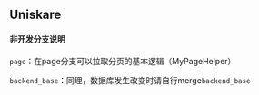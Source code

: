 ## Uniskare

#### 非开发分支说明

`page`：在page分支可以拉取分页的基本逻辑（MyPageHelper）

`backend_base`：同理，数据库发生改变时请自行merge`backend_base`